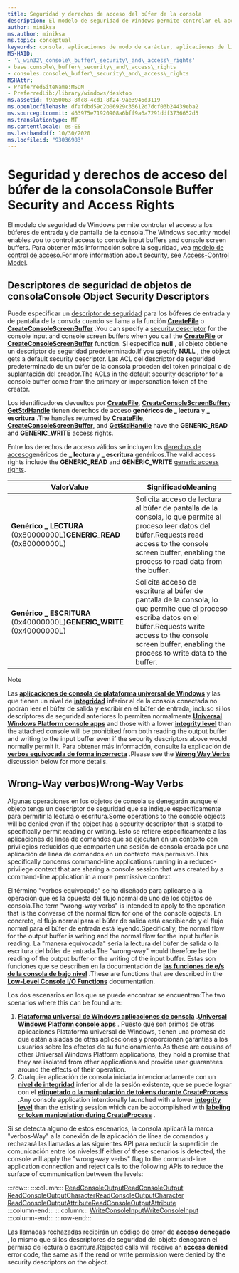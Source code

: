```yaml
---
title: Seguridad y derechos de acceso del búfer de la consola
description: El modelo de seguridad de Windows permite controlar el acceso a los búferes de entrada y de pantalla de la consola. Para obtener más información sobre la seguridad, vea modelo de Access-Control.
author: miniksa
ms.author: miniksa
ms.topic: conceptual
keywords: consola, aplicaciones de modo de carácter, aplicaciones de línea de comandos, aplicaciones de terminal, API de consola
MS-HAID:
- '\_win32\_console\_buffer\_security\_and\_access\_rights'
- base.console\_buffer\_security\_and\_access\_rights
- consoles.console\_buffer\_security\_and\_access\_rights
MSHAttr:
- PreferredSiteName:MSDN
- PreferredLib:/library/windows/desktop
ms.assetid: f9a50063-8fc8-4cd1-8f24-9ae3946d3119
ms.openlocfilehash: dfafdbd59c2b06929c35612d7dcf03b24439eba2
ms.sourcegitcommit: 463975e71920908a6bff9a6a7291ddf3736652d5
ms.translationtype: MT
ms.contentlocale: es-ES
ms.lasthandoff: 10/30/2020
ms.locfileid: "93036983"
---
```

# <a name="console-buffer-security-and-access-rights"></a><span data-ttu-id="8c87e-105">Seguridad y derechos de acceso del búfer de la consola</span><span class="sxs-lookup"><span data-stu-id="8c87e-105">Console Buffer Security and Access Rights</span></span>

<span data-ttu-id="8c87e-106">El modelo de seguridad de Windows permite controlar el acceso a los búferes de entrada y de pantalla de la consola.</span><span class="sxs-lookup"><span data-stu-id="8c87e-106">The Windows security model enables you to control access to console input buffers and console screen buffers.</span></span> <span data-ttu-id="8c87e-107">Para obtener más información sobre la seguridad, vea [modelo de control de acceso](https://msdn.microsoft.com/library/windows/desktop/aa374876).</span><span class="sxs-lookup"><span data-stu-id="8c87e-107">For more information about security, see [Access-Control Model](https://msdn.microsoft.com/library/windows/desktop/aa374876).</span></span>

## <a name="console-object-security-descriptors"></a><span data-ttu-id="8c87e-108">Descriptores de seguridad de objetos de consola</span><span class="sxs-lookup"><span data-stu-id="8c87e-108">Console Object Security Descriptors</span></span>

<span data-ttu-id="8c87e-109">Puede especificar un [descriptor de seguridad](https://msdn.microsoft.com/library/windows/desktop/aa379563) para los búferes de entrada y de pantalla de la consola cuando se llama a la función [**CreateFile**](https://msdn.microsoft.com/library/windows/desktop/aa363858) o [**CreateConsoleScreenBuffer**](createconsolescreenbuffer.md) .</span><span class="sxs-lookup"><span data-stu-id="8c87e-109">You can specify a [security descriptor](https://msdn.microsoft.com/library/windows/desktop/aa379563) for the console input and console screen buffers when you call the [**CreateFile**](https://msdn.microsoft.com/library/windows/desktop/aa363858) or [**CreateConsoleScreenBuffer**](createconsolescreenbuffer.md) function.</span></span> <span data-ttu-id="8c87e-110">Si especifica **null** , el objeto obtiene un descriptor de seguridad predeterminado.</span><span class="sxs-lookup"><span data-stu-id="8c87e-110">If you specify **NULL** , the object gets a default security descriptor.</span></span> <span data-ttu-id="8c87e-111">Las ACL del descriptor de seguridad predeterminado de un búfer de la consola proceden del token principal o de suplantación del creador.</span><span class="sxs-lookup"><span data-stu-id="8c87e-111">The ACLs in the default security descriptor for a console buffer come from the primary or impersonation token of the creator.</span></span>

<span data-ttu-id="8c87e-112">Los identificadores devueltos por [**CreateFile**](https://msdn.microsoft.com/library/windows/desktop/aa363858), [**CreateConsoleScreenBuffer**](createconsolescreenbuffer.md)y [**GetStdHandle**](getstdhandle.md) tienen derechos de acceso **genéricos de \_ lectura** y **\_ escritura** .</span><span class="sxs-lookup"><span data-stu-id="8c87e-112">The handles returned by [**CreateFile**](https://msdn.microsoft.com/library/windows/desktop/aa363858), [**CreateConsoleScreenBuffer**](createconsolescreenbuffer.md), and [**GetStdHandle**](getstdhandle.md) have the **GENERIC\_READ** and **GENERIC\_WRITE** access rights.</span></span>

<span data-ttu-id="8c87e-113">Entre los derechos de acceso válidos se incluyen los [derechos de acceso](https://msdn.microsoft.com/library/windows/desktop/aa446632)genéricos de **\_ lectura** y **\_ escritura** genéricos.</span><span class="sxs-lookup"><span data-stu-id="8c87e-113">The valid access rights include the **GENERIC\_READ** and **GENERIC\_WRITE** [generic access rights](https://msdn.microsoft.com/library/windows/desktop/aa446632).</span></span>

| <span data-ttu-id="8c87e-114">Valor</span><span class="sxs-lookup"><span data-stu-id="8c87e-114">Value</span></span> | <span data-ttu-id="8c87e-115">Significado</span><span class="sxs-lookup"><span data-stu-id="8c87e-115">Meaning</span></span> |
|-|-|
| <span data-ttu-id="8c87e-116">**Genérico \_ LECTURA** (0x80000000L)</span><span class="sxs-lookup"><span data-stu-id="8c87e-116">**GENERIC\_READ** (0x80000000L)</span></span>  | <span data-ttu-id="8c87e-117">Solicita acceso de lectura al búfer de pantalla de la consola, lo que permite al proceso leer datos del búfer.</span><span class="sxs-lookup"><span data-stu-id="8c87e-117">Requests read access to the console screen buffer, enabling the process to read data from the buffer.</span></span> |
| <span data-ttu-id="8c87e-118">**Genérico \_ ESCRITURA** (0x40000000L)</span><span class="sxs-lookup"><span data-stu-id="8c87e-118">**GENERIC\_WRITE** (0x40000000L)</span></span> | <span data-ttu-id="8c87e-119">Solicita acceso de escritura al búfer de pantalla de la consola, lo que permite que el proceso escriba datos en el búfer.</span><span class="sxs-lookup"><span data-stu-id="8c87e-119">Requests write access to the console screen buffer, enabling the process to write data to the buffer.</span></span> |

> [!NOTE]
> <span data-ttu-id="8c87e-120">Las **[aplicaciones de consola de plataforma universal de Windows](https://docs.microsoft.com/windows/uwp/launch-resume/console-uwp)** y las que tienen un nivel de **[integridad](https://docs.microsoft.com/windows/win32/secauthz/mandatory-integrity-control)** inferior al de la consola conectada no podrán leer el búfer de salida y escribir en el búfer de entrada, incluso si los descriptores de seguridad anteriores lo permiten normalmente.</span><span class="sxs-lookup"><span data-stu-id="8c87e-120">**[Universal Windows Platform console apps](https://docs.microsoft.com/windows/uwp/launch-resume/console-uwp)** and those with a lower **[integrity level](https://docs.microsoft.com/windows/win32/secauthz/mandatory-integrity-control)** than the attached console will be prohibited from both reading the output buffer and writing to the input buffer even if the security descriptors above would normally permit it.</span></span> <span data-ttu-id="8c87e-121">Para obtener más información, consulte la explicación de **[verbos equivocada de forma incorrecta](#wrong-way-verbs)** .</span><span class="sxs-lookup"><span data-stu-id="8c87e-121">Please see the **[Wrong Way Verbs](#wrong-way-verbs)** discussion below for more details.</span></span>

## <a name="wrong-way-verbs"></a><span data-ttu-id="8c87e-122">Wrong-Way verbos)</span><span class="sxs-lookup"><span data-stu-id="8c87e-122">Wrong-Way Verbs</span></span>

<span data-ttu-id="8c87e-123">Algunas operaciones en los objetos de consola se denegarán aunque el objeto tenga un descriptor de seguridad que se indique específicamente para permitir la lectura o escritura.</span><span class="sxs-lookup"><span data-stu-id="8c87e-123">Some operations to the console objects will be denied even if the object has a security descriptor that is stated to specifically permit reading or writing.</span></span> <span data-ttu-id="8c87e-124">Esto se refiere específicamente a las aplicaciones de línea de comandos que se ejecutan en un contexto con privilegios reducidos que comparten una sesión de consola creada por una aplicación de línea de comandos en un contexto más permisivo.</span><span class="sxs-lookup"><span data-stu-id="8c87e-124">This specifically concerns command-line applications running in a reduced-privilege context that are sharing a console session that was created by a command-line application in a more permissive context.</span></span>

<span data-ttu-id="8c87e-125">El término "verbos equivocado" se ha diseñado para aplicarse a la operación que es la opuesta del flujo normal de uno de los objetos de consola.</span><span class="sxs-lookup"><span data-stu-id="8c87e-125">The term "wrong-way verbs" is intended to apply to the operation that is the converse of the normal flow for one of the console objects.</span></span> <span data-ttu-id="8c87e-126">En concreto, el flujo normal para el búfer de salida está escribiendo y el flujo normal para el búfer de entrada está leyendo.</span><span class="sxs-lookup"><span data-stu-id="8c87e-126">Specifically, the normal flow for the output buffer is writing and the normal flow for the input buffer is reading.</span></span> <span data-ttu-id="8c87e-127">La "manera equivocada" sería la lectura del búfer de salida o la escritura del búfer de entrada.</span><span class="sxs-lookup"><span data-stu-id="8c87e-127">The "wrong-way" would therefore be the reading of the output buffer or the writing of the input buffer.</span></span> <span data-ttu-id="8c87e-128">Estas son funciones que se describen en la documentación de **[las funciones de e/s de la consola de bajo nivel](low-level-console-i-o.md)** .</span><span class="sxs-lookup"><span data-stu-id="8c87e-128">These are functions that are described in the **[Low-Level Console I/O Functions](low-level-console-i-o.md)** documentation.</span></span>

<span data-ttu-id="8c87e-129">Los dos escenarios en los que se puede encontrar se encuentran:</span><span class="sxs-lookup"><span data-stu-id="8c87e-129">The two scenarios where this can be found are:</span></span>

1. <span data-ttu-id="8c87e-130">**[Plataforma universal de Windows aplicaciones de consola](https://docs.microsoft.com/windows/uwp/launch-resume/console-uwp)** .</span><span class="sxs-lookup"><span data-stu-id="8c87e-130">**[Universal Windows Platform console apps](https://docs.microsoft.com/windows/uwp/launch-resume/console-uwp)** .</span></span> <span data-ttu-id="8c87e-131">Puesto que son primos de otras aplicaciones Plataforma universal de Windows, tienen una promesa de que están aisladas de otras aplicaciones y proporcionan garantías a los usuarios sobre los efectos de su funcionamiento.</span><span class="sxs-lookup"><span data-stu-id="8c87e-131">As these are cousins of other Universal Windows Platform applications, they hold a promise that they are isolated from other applications and provide user guarantees around the effects of their operation.</span></span>
1. <span data-ttu-id="8c87e-132">Cualquier aplicación de consola iniciada intencionadamente con un **[nivel de integridad](https://docs.microsoft.com/windows/win32/secauthz/mandatory-integrity-control)** inferior al de la sesión existente, que se puede lograr con el **[etiquetado o la manipulación de tokens durante CreateProcess](https://docs.microsoft.com/previous-versions/dotnet/articles/bb625960(v=msdn.10))** .</span><span class="sxs-lookup"><span data-stu-id="8c87e-132">Any console application intentionally launched with a lower **[integrity level](https://docs.microsoft.com/windows/win32/secauthz/mandatory-integrity-control)** than the existing session which can be accomplished with **[labeling or token manipulation during CreateProcess](https://docs.microsoft.com/previous-versions/dotnet/articles/bb625960(v=msdn.10))** .</span></span>

<span data-ttu-id="8c87e-133">Si se detecta alguno de estos escenarios, la consola aplicará la marca "verbos-Way" a la conexión de la aplicación de línea de comandos y rechazará las llamadas a las siguientes API para reducir la superficie de comunicación entre los niveles:</span><span class="sxs-lookup"><span data-stu-id="8c87e-133">If either of these scenarios is detected, the console will apply the "wrong-way verbs" flag to the command-line application connection and reject calls to the following APIs to reduce the surface of communication between the levels:</span></span>

:::row:::
    :::column:::
        [<span data-ttu-id="8c87e-134">ReadConsoleOutput</span><span class="sxs-lookup"><span data-stu-id="8c87e-134">ReadConsoleOutput</span></span>](readconsoleoutput.md)  
        [<span data-ttu-id="8c87e-135">ReadConsoleOutputCharacter</span><span class="sxs-lookup"><span data-stu-id="8c87e-135">ReadConsoleOutputCharacter</span></span>](readconsoleoutputcharacter.md)  
        [<span data-ttu-id="8c87e-136">ReadConsoleOutputAttribute</span><span class="sxs-lookup"><span data-stu-id="8c87e-136">ReadConsoleOutputAttribute</span></span>](readconsoleoutputattribute.md)  
    :::column-end:::
    :::column:::
        [<span data-ttu-id="8c87e-137">WriteConsoleInput</span><span class="sxs-lookup"><span data-stu-id="8c87e-137">WriteConsoleInput</span></span>](writeconsoleinput.md)  
    :::column-end:::
:::row-end:::

<span data-ttu-id="8c87e-138">Las llamadas rechazadas recibirán un código de error de **acceso denegado** , lo mismo que si los descriptores de seguridad del objeto denegaran el permiso de lectura o escritura.</span><span class="sxs-lookup"><span data-stu-id="8c87e-138">Rejected calls will receive an **access denied** error code, the same as if the read or write permission were denied by the security descriptors on the object.</span></span>
